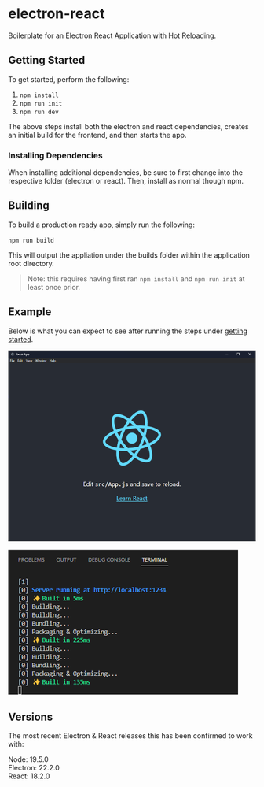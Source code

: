 # electron-react

Boilerplate for an Electron React Application with Hot Reloading.

## Getting Started

To get started, perform the following:

1. `npm install`
2. `npm run init`
3. `npm run dev`

The above steps install both the electron and react dependencies, creates an initial build for the frontend, and then starts the app. 

### Installing Dependencies

When installing additional dependencies, be sure to first change into the respective folder (electron or react). Then, install as normal though npm.

## Building

To build a production ready app, simply run the following:

`npm run build`

This will output the appliation under the builds folder within the application root directory.

> Note: this requires having first ran `npm install` and `npm run init` at least once prior.

## Example

Below is what you can expect to see after running the steps under [getting started](#getting-started).

![image](docs/1.png)

![image](docs/2.png)

## Versions

The most recent Electron & React releases this has been confirmed to work with:

Node: 19.5.0\
Electron: 22.2.0\
React: 18.2.0